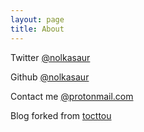```yaml
---
layout: page
title: About
---
```


Twitter [@nolkasaur](https://twitter.com/nolkasaur)

Github [@nolkasaur](https://github.com/nolkasaur)

Contact me [@protonmail.com](mailto:nolkasaur@protonmail.com)

Blog forked from [tocttou](https://github.com/tocttou/hacker-blog)
